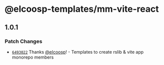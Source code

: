 # @elcoosp-templates/mm-vite-react

## 1.0.1

### Patch Changes

- [`6493022`](https://github.com/elcoosp/templates/commit/6493022cbe831f57be52e3cdc2fc78789007f46a) Thanks [@elcoosp](https://github.com/elcoosp)! - Templates to create rslib & vite app monorepo members
